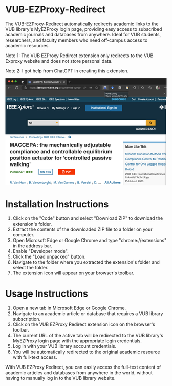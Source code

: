# VUB-EZProxy-Redirect
The VUB-EZProxy-Redirect automatically redirects academic links to the VUB library's MyEZProxy login page, providing easy access to subscribed academic journals and databases from anywhere. Ideal for VUB students, researchers, and faculty members who need off-campus access to academic resources.

Note 1: The VUB EZProxy Redirect extension only redirects to the VUB Exproxy website and does not store personal data. 

Note 2: I got help from ChatGPT in creating this extension.

![VUB EZProxy Redirect Demo](demo.png "VUB EZProxy Redirect Demo")


# Installation Instructions

1. Click on the "Code" button and select "Download ZIP" to download the extension's folder.
2. Extract the contents of the downloaded ZIP file to a folder on your computer.
3. Open Microsoft Edge or Google Chrome and type "chrome://extensions" in the address bar.
4. Enable "Developer mode".
5. Click the "Load unpacked" button.
6. Navigate to the folder where you extracted the extension's folder and select the folder.
7. The extension icon will appear on your browser's toolbar.

# Usage Instructions

1. Open a new tab in Microsoft Edge or Google Chrome.
2. Navigate to an academic article or database that requires a VUB library subscription.
3. Click on the VUB EZProxy Redirect extension icon on the browser's toolbar.
4. The current URL of the active tab will be redirected to the VUB library's MyEZProxy login page with the appropriate login credentials.
5. Log in with your VUB library account credentials.
6. You will be automatically redirected to the original academic resource with full-text access.

With VUB EZProxy Redirect, you can easily access the full-text content of academic articles and databases from anywhere in the world, without having to manually log in to the VUB library website.
